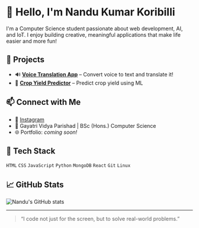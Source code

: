 # 👋 Hello, I'm Nandu Kumar Koribilli

I'm a Computer Science student passionate about web development, AI, and IoT. I enjoy building creative, meaningful applications that make life easier and more fun!

## 🚀 Projects
- 🔊 **[Voice Translation App](https://github.com/nandu9980/voice-translation)** – Convert voice to text and translate it!
- 🌱 **[Crop Yield Predictor](https://github.com/nandu9980/CropYieldPredictor)** – Predict crop yield using ML

## 📫 Connect with Me
- 💼 [Instagram](https://www.instagram.com/nandukumar_official)
- 📍 Gayatri Vidya Parishad | BSc (Hons.) Computer Science
- 🌐 Portfolio: _coming soon!_

## 🧠 Tech Stack
`HTML` `CSS` `JavaScript` `Python` `MongoDB` `React` `Git` `Linux`

## 📈 GitHub Stats
![Nandu's GitHub stats](https://github-readme-stats.vercel.app/api?username=nandu9980&show_icons=true&theme=github_dark)

---

> “I code not just for the screen, but to solve real-world problems.”
